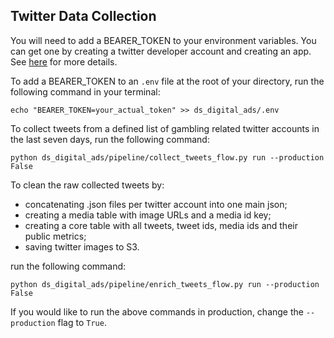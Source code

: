 ## Twitter Data Collection

You will need to add a BEARER_TOKEN to your environment variables. You can get one by creating a twitter developer account and creating an app. See [here](https://developer.twitter.com/en/docs/twitter-api/getting-started/getting-access-to-the-twitter-api) for more details.

To add a BEARER_TOKEN to an `.env` file at the root of your directory, run the following command in your terminal:

```
echo "BEARER_TOKEN=your_actual_token" >> ds_digital_ads/.env
```

To collect tweets from a defined list of gambling related twitter accounts in the last seven days, run the following command:

```
python ds_digital_ads/pipeline/collect_tweets_flow.py run --production False
```

To clean the raw collected tweets by:

- concatenating .json files per twitter account into one main json;
- creating a media table with image URLs and a media id key;
- creating a core table with all tweets, tweet ids, media ids and their public metrics;
- saving twitter images to S3.

run the following command:

```
python ds_digital_ads/pipeline/enrich_tweets_flow.py run --production False
```

If you would like to run the above commands in production, change the `--production` flag to `True`.
